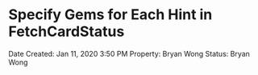 # Specify Gems for Each Hint in FetchCardStatus

Date Created: Jan 11, 2020 3:50 PM
Property: Bryan Wong
Status: Bryan Wong